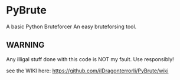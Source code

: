 # PyBrute
A basic Python Bruteforcer
An easy bruteforsing tool.

## WARNING
Any illigal stuff done with this code is NOT my fault. Use responsibly!

see the WIKI here: https://github.com/iIDragonterrorIi/PyBrute/wiki
